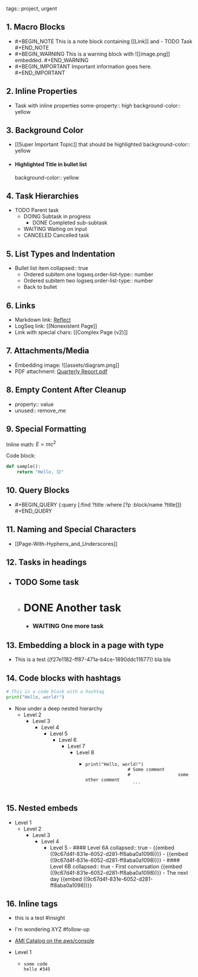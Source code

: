 

tags:: project, urgent

## 1. Macro Blocks

- #+BEGIN_NOTE
  This is a note block containing [[Link]] and - TODO Task
  #+END_NOTE
- #+BEGIN_WARNING
  This is a warning block with ![[image.png]] embedded.
  #+END_WARNING
- #+BEGIN_IMPORTANT
  Important information goes here.
  #+END_IMPORTANT

## 2. Inline Properties

- Task with inline properties
  some-property:: high
  background-color:: yellow

## 3. Background Color

- [[Super Important Topic]] that should be highlighted
  background-color:: yellow

- #### Highlighted Title in bullet list
  background-color:: yellow


## 4. Task Hierarchies

- TODO Parent task
  - DOING Subtask in progress
    - DONE Completed sub-subtask
  - WAITING Waiting on input
  - CANCELED Cancelled task

## 5. List Types and Indentation

- Bullet list item
  collapsed:: true
  - Ordered subitem one
    logseq.order-list-type:: number
  - Ordered subitem two
    logseq.order-list-type:: number
  - Back to bullet

## 6. Links

- Markdown link: [Reflect](https://reflect.app)
- LogSeq link: [[Nonexistent Page]]
- Link with special chars: [[Complex Page (v2)]]

## 7. Attachments/Media

- Embedding image: ![[assets/diagram.png]]
- PDF attachment: [Quarterly Report.pdf](assets/Q1_Report.pdf)

## 8. Empty Content After Cleanup

- property:: value
- unused:: remove_me

## 9. Special Formatting

Inline math: $E = mc^2$

Code block:

```python
def sample():
    return "Hello, 😊"
```

## 10. Query Blocks

- #+BEGIN_QUERY
  {:query [:find ?title :where [?p :block/name ?title]]}
  #+END_QUERY

## 11. Naming and Special Characters

- [[Page-With-Hyphens_and_Underscores]]

## 12. Tasks in headings

- ## TODO Some task
	- # DONE Another task
		- ### WAITING One more task

## 13. Embedding a block in a page with type

- This is a test ((f27e1182-ff87-471a-b4ce-1890ddc11677)) bla bla

## 14. Code blocks with hashtags

```python
# This is a code block with a hashtag
print("Hello, world!")
```
- Now under a deep nested hierarchy
  - Level 2
    - Level 3
      - Level 4
        - Level 5
          - Level 6
            - Level 7
              - Level 8
              	- ```
                  print("Hello, world!")
								  # Some comment
								  #                  some other comment
									```


## 15. Nested embeds
- Level 1
  - Level 2
    - Level 3
      - Level 4
        - Level 5
					- #### Level 6A
					  collapsed:: true
						- {{embed ((9c67d4f-831e-6052-d281-ff8aba0a1098))}}
						- {{embed ((9c67d4f-831e-6052-d281-ff8aba0a1098))}}
					- #### Level 6B
					  collapsed:: true
						- First conversation
						  {{embed ((9c67d4f-831e-6052-d281-ff8aba0a1098))}}
						- The next day
						  {{embed ((9c67d4f-831e-6052-d281-ff8aba0a1098))}}

## 16. Inline tags
- this is a test #insight
- I'm wondering XYZ #follow-up

- [AMI Catalog on the aws/console](https://eu-west-1.console.aws.amazon.com/ec2/home?AMICatalog&region=eu-west-1#AMICatalog:)
- Level 1
  - ```
    some code
    hello #345
    ```
